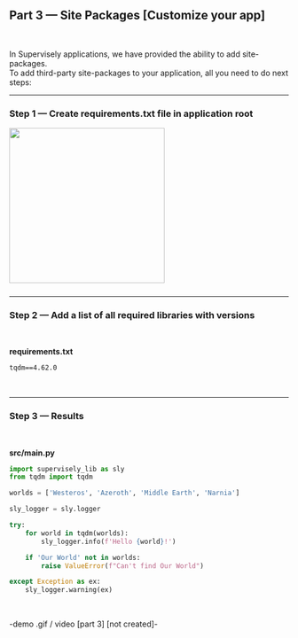 
<div align="left" markdown>

## **Part 3 — Site Packages [Customize your app]**  
<br/>
</div>

In Supervisely applications, we have provided the ability to add site-packages.  
To add third-party site-packages to your application, all you need to do next steps:

---
### Step 1 — Create requirements.txt file in application root

<img src="https://user-images.githubusercontent.com/33942379/128166008-3be2aac1-0d18-4db2-81e0-ceffe34c35ff.png" width="280px" style='padding-bottom: 10px'/>


---
### Step 2 — Add a list of all required libraries with versions

<br/>

**requirements.txt**

``` txt
tqdm==4.62.0
```

<br/>


---
### Step 3 — Results

<br/>

**src/main.py**
```python
import supervisely_lib as sly
from tqdm import tqdm

worlds = ['Westeros', 'Azeroth', 'Middle Earth', 'Narnia']

sly_logger = sly.logger

try:
    for world in tqdm(worlds):
        sly_logger.info(f'Hello {world}!')

    if 'Our World' not in worlds:
        raise ValueError(f"Can't find Our World")

except Exception as ex:
    sly_logger.warning(ex)
```
<br/>

-demo .gif / video [part 3] [not created]-
